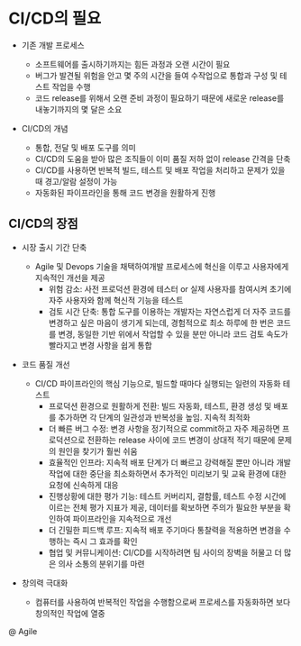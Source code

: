 # CI/CD의 필요
- 기존 개발 프로세스
   - 소프트웨어를 출시하기까지는 힘든 과정과 오랜 시간이 필요
   - 버그가 발견될 위험을 안고 몇 주의 시간을 들여 수작업으로 통합과 구성 및 테스트 작업을 수행
   - 코드 release를 위해서 오랜 준비 과정이 필요하기 때문에 새로운 release를 내놓기까지의 몇 달은 소요

- CI/CD의 개념
   - 통합, 전달 및 배포 도구를 의미
   - CI/CD의 도움을 받아 많은 조직들이 이미 품질 저하 없이 release 간격을 단축
   - CI/CD를 사용하면 반복적 빌드, 테스트 및 배포 작업을 처리하고 문제가 있을 때 경고/알람 설정이 가능
   - 자동화된 파이프라인을 통해 코드 변경을 원활하게 진행 

## CI/CD의 장점
- 시장 출시 기간 단축
   - Agile 및 Devops 기술을 채택하여개발 프로세스에 혁신을 이루고 사용자에게 지속적인 개선을 제공
      - 위험 감소: 사전 프로덕션 환경에 테스터 or 실제 사용자를 참여시켜 초기에 자주 사용자와 함께 혁신적 기능을 테스트
      - 검토 시간 단축: 통합 도구를 이용하는 개발자는 자연스럽게 더 자주 코드를 변경하고 싶은 마음이 생기게 되는데, 경험적으로
        최소 하루에 한 번은 코드를 변경, 동일한 기반 위에서 작업할 수 있을 분만 아니라 코드 검토 속도가 빨라지고 변경 사항을 쉽게 통합

- 코드 품질 개선
   - CI/CD 파이프라인의 핵심 기능으로, 빌드할 때마다 실행되는 일련의 자동화 테스트
      - 프로덕션 환경으로 원활하게 전환: 빌드 자동화, 테스트, 환경 생성 및 배포를 추가하면 각 단계의 일관성과 반복성을 높임. 지속적 최적화
      - 더 빠른 버그 수정: 변경 사항을 정기적으로 commit하고 자주 제공하면 프로덕션으로 전환하는 release 사이에 코드 변경이 상대적 적기 때문에
                          문제의 원인을 찾기가 훨씬 쉬움
      - 효율적인 인프라: 지속적 배포 단계가 더 빠르고 강력해질 뿐만 아니라 개발 작업에 대한 중단을 최소화하면서 추가적인 미리보기 및 교육 환경에
                        대한 요청에 신속하게 대응
      - 진행상황에 대한 평가 기능: 테스트 커버리지, 결함률, 테스트 수정 시간에 이르는 전체 평가 지표가 제공, 데이터를 확보하면 주의가 필요한 
                                 부분을 확인하여 파이프라인을 지속적으로 개선
      - 더 긴밀한 피드백 루프: 지속적 배포 주기마다 통찰력을 적용하면 변경을 수행하는 즉시 그 효과를 확인
      - 협업 및 커뮤니케이션: CI/CD를 시작하려면 팀 사이의 장벽을 허물고 더 많은 의사 소통의 분위기를 마련
- 창의력 극대화
   - 컴퓨터를 사용하여 반복적인 작업을 수행함으로써 프로세스를 자동화하면 보다 창의적인 작업에 열중
  






@ Agile 

